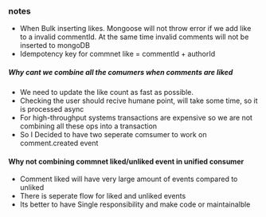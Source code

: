 ### notes

-  When Bulk inserting likes. Mongoose will not throw error if we add like to a invalid commentId.
   At the same time invalid comments will not be inserted to mongoDB
-  Idempotency key for commnet like = commentId + authorId

##### Why cant we combine all the comumers when comments are liked

-  We need to update the like count as fast as possible.
-  Checking the user should recive humane point, will take some time, so it is processed async
-  For high-throughput systems transactions are expensive so we are not combining all these ops into a transaction
-  So I Decided to have two seperate comsumer to work on comment.created event

#### Why not combining commnet liked/unliked event in unified consumer

-  Comment liked will have very large amount of events compared to unliked
-  There is seperate flow for liked and unliked events
-  Its better to have Single responsibility and make code or maintainalble
